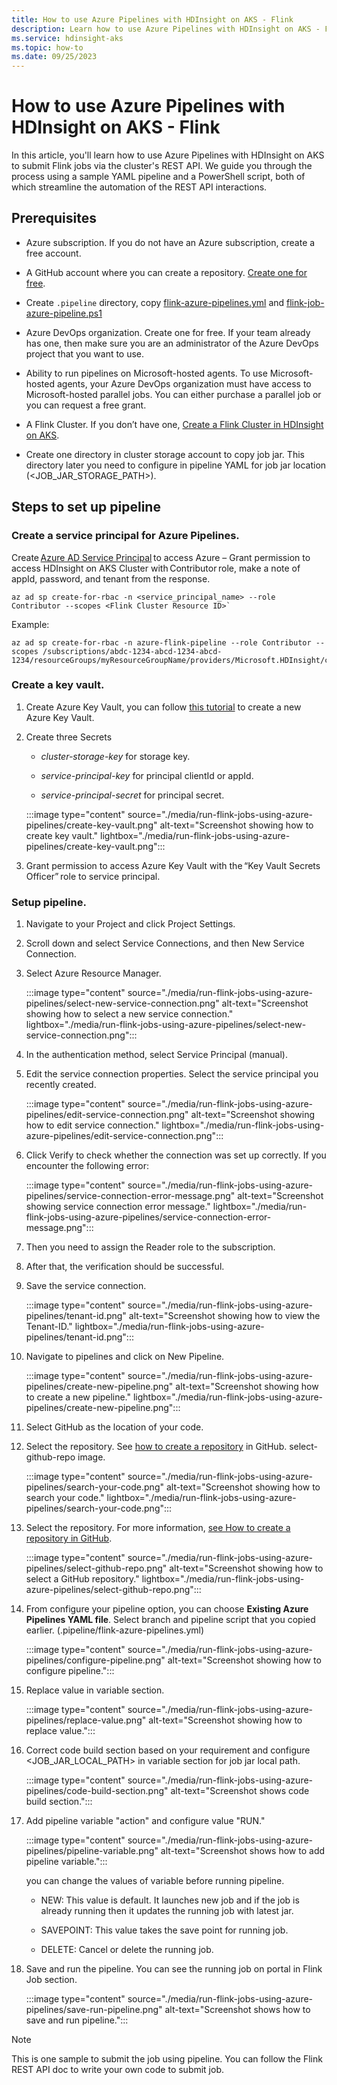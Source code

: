 ```yaml
---
title: How to use Azure Pipelines with HDInsight on AKS - Flink
description: Learn how to use Azure Pipelines with HDInsight on AKS - Flink
ms.service: hdinsight-aks
ms.topic: how-to
ms.date: 09/25/2023
---
```


# How to use Azure Pipelines with HDInsight on AKS - Flink

In this article, you'll learn how to use Azure Pipelines with HDInsight on AKS to submit Flink jobs via the cluster's REST API. We guide you through the process using a sample YAML pipeline and a PowerShell script, both of which streamline the automation of the REST API interactions.


## Prerequisites

- Azure subscription. If you do not have an Azure subscription, create a free account.

- A GitHub account where you can create a repository. [Create one for free](https://azure.microsoft.com/free).

- Create `.pipeline` directory, copy [flink-azure-pipelines.yml](https://hdiconfigactions.blob.core.windows.net/hiloflinkblob/flink-azure-pipelines.yml) and [flink-job-azure-pipeline.ps1](https://hdiconfigactions.blob.core.windows.net/hiloflinkblob/flink-job-azure-pipeline.ps1)

- Azure DevOps organization. Create one for free. If your team already has one, then make sure you are an administrator of the Azure DevOps project that you want to use.

- Ability to run pipelines on Microsoft-hosted agents. To use Microsoft-hosted agents, your Azure DevOps organization must have access to Microsoft-hosted parallel jobs. You can either purchase a parallel job or you can request a free grant.

- A Flink Cluster. If you don’t have one, [Create a Flink Cluster in HDInsight on AKS](flink-create-cluster-portal.md).

- Create one directory in cluster storage account to copy job jar. This directory later you need to configure in pipeline YAML for job jar location (<JOB_JAR_STORAGE_PATH>).

## Steps to set up pipeline

### Create a service principal for Azure Pipelines.

  Create [Azure AD Service Principal](/cli/azure/ad/sp/) to access Azure – Grant permission to access HDInsight on AKS Cluster with Contributor role, make a note of appId, password, and tenant from the response.
  ```
  az ad sp create-for-rbac -n <service_principal_name> --role Contributor --scopes <Flink Cluster Resource ID>`
  ```
  
  Example:

  ```
  az ad sp create-for-rbac -n azure-flink-pipeline --role Contributor --scopes /subscriptions/abdc-1234-abcd-1234-abcd-1234/resourceGroups/myResourceGroupName/providers/Microsoft.HDInsight/clusterpools/hiloclusterpool/clusters/flinkcluster`
  ```

### Create a key vault.

  1.   Create Azure Key Vault, you can follow [this tutorial](/azure/key-vault/general/quick-create-portal) to create a new Azure Key Vault.

  1. Create three Secrets

      -   *cluster-storage-key* for storage key.

      -   *service-principal-key* for principal clientId or appId.

      -   *service-principal-secret* for principal secret.

      :::image type="content" source="./media/run-flink-jobs-using-azure-pipelines/create-key-vault.png" alt-text="Screenshot showing how to create key vault." lightbox="./media/run-flink-jobs-using-azure-pipelines/create-key-vault.png":::

  1. Grant permission to access Azure Key Vault with the “Key Vault Secrets Officer” role to service principal.


### Setup pipeline.

  1. Navigate to your Project and click Project Settings.

  1. Scroll down and select Service Connections, and then New Service Connection.

  1. Select Azure Resource Manager.

      :::image type="content" source="./media/run-flink-jobs-using-azure-pipelines/select-new-service-connection.png" alt-text="Screenshot showing how to select a new service connection." lightbox="./media/run-flink-jobs-using-azure-pipelines/select-new-service-connection.png":::

  1. In the authentication method, select Service Principal (manual).

  1. Edit the service connection properties. Select the service principal you recently created.

      :::image type="content" source="./media/run-flink-jobs-using-azure-pipelines/edit-service-connection.png" alt-text="Screenshot showing how to edit service connection." lightbox="./media/run-flink-jobs-using-azure-pipelines/edit-service-connection.png":::

  1. Click Verify to check whether the connection was set up correctly. If you encounter the following error:

      :::image type="content" source="./media/run-flink-jobs-using-azure-pipelines/service-connection-error-message.png" alt-text="Screenshot showing service connection error message." lightbox="./media/run-flink-jobs-using-azure-pipelines/service-connection-error-message.png":::
  
  1. Then you need to assign the Reader role to the subscription.

  1. After that, the verification should be successful.

  1. Save the service connection.

      :::image type="content" source="./media/run-flink-jobs-using-azure-pipelines/tenant-id.png" alt-text="Screenshot showing how to view the Tenant-ID." lightbox="./media/run-flink-jobs-using-azure-pipelines/tenant-id.png":::

  1. Navigate to pipelines and click on New Pipeline.

      :::image type="content" source="./media/run-flink-jobs-using-azure-pipelines/create-new-pipeline.png" alt-text="Screenshot showing how to create a new pipeline." lightbox="./media/run-flink-jobs-using-azure-pipelines/create-new-pipeline.png":::

  1. Select GitHub as the location of your code.

  1. Select the repository. See [how to create a repository](https://docs.github.com/en/repositories/creating-and-managing-repositories/creating-a-new-repository) in GitHub. select-github-repo image.

      :::image type="content" source="./media/run-flink-jobs-using-azure-pipelines/search-your-code.png" alt-text="Screenshot showing how to search your code." lightbox="./media/run-flink-jobs-using-azure-pipelines/search-your-code.png":::
  

  1. Select the repository. For more information, [see How to create a repository in GitHub](https://docs.github.com/repositories/creating-and-managing-repositories/creating-a-new-repository).

      :::image type="content" source="./media/run-flink-jobs-using-azure-pipelines/select-github-repo.png" alt-text="Screenshot showing how to select a GitHub repository." lightbox="./media/run-flink-jobs-using-azure-pipelines/select-github-repo.png":::
   
  1. From configure your pipeline option, you can choose **Existing Azure Pipelines YAML file**. Select branch and pipeline script that you copied earlier. (.pipeline/flink-azure-pipelines.yml)

      :::image type="content" source="./media/run-flink-jobs-using-azure-pipelines/configure-pipeline.png" alt-text="Screenshot showing how to configure pipeline.":::

  1. Replace value in variable section.

      :::image type="content" source="./media/run-flink-jobs-using-azure-pipelines/replace-value.png" alt-text="Screenshot showing how to replace value.":::

  1. Correct code build section based on your requirement and configure <JOB_JAR_LOCAL_PATH> in variable section for job jar local path.

      :::image type="content" source="./media/run-flink-jobs-using-azure-pipelines/code-build-section.png" alt-text="Screenshot shows code build section.":::

  1. Add pipeline variable "action" and configure value "RUN."

      :::image type="content" source="./media/run-flink-jobs-using-azure-pipelines/pipeline-variable.png" alt-text="Screenshot shows how to add pipeline variable.":::

      you can change the values of variable before running pipeline. 

      -   NEW: This value is default. It launches new job and if the job is already running then it updates the running job with latest jar.

      -   SAVEPOINT: This value takes the save point for running job.

      -   DELETE: Cancel or delete the running job.

  1. Save and run the pipeline. You can see the running job on portal in Flink Job section.
  
      :::image type="content" source="./media/run-flink-jobs-using-azure-pipelines/save-run-pipeline.png" alt-text="Screenshot shows how to save and run pipeline.":::


> [!NOTE]
> This is one sample to submit the job using pipeline. You can follow the Flink REST API doc to write your own code to submit job.
